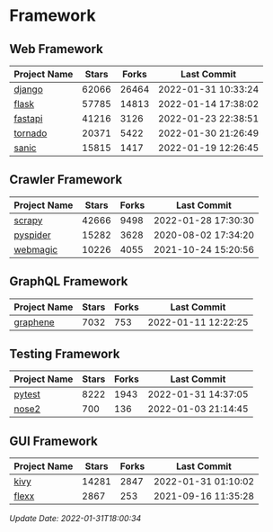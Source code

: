 # Framework

## Web Framework
| Project Name | Stars | Forks | Last Commit |
| ------------ | ----- | ----- | ----------- |
| [django](https://github.com/django/django) | 62066 | 26464 | 2022-01-31 10:33:24 |
| [flask](https://github.com/pallets/flask) | 57785 | 14813 | 2022-01-14 17:38:02 |
| [fastapi](https://github.com/tiangolo/fastapi) | 41216 | 3126 | 2022-01-23 22:38:51 |
| [tornado](https://github.com/tornadoweb/tornado) | 20371 | 5422 | 2022-01-30 21:26:49 |
| [sanic](https://github.com/sanic-org/sanic) | 15815 | 1417 | 2022-01-19 12:26:45 |

## Crawler Framework
| Project Name | Stars | Forks | Last Commit |
| ------------ | ----- | ----- | ----------- |
| [scrapy](https://github.com/scrapy/scrapy) | 42666 | 9498 | 2022-01-28 17:30:30 |
| [pyspider](https://github.com/binux/pyspider) | 15282 | 3628 | 2020-08-02 17:34:20 |
| [webmagic](https://github.com/code4craft/webmagic) | 10226 | 4055 | 2021-10-24 15:20:56 |

## GraphQL Framework
| Project Name | Stars | Forks | Last Commit |
| ------------ | ----- | ----- | ----------- |
| [graphene](https://github.com/graphql-python/graphene) | 7032 | 753 | 2022-01-11 12:22:25 |

## Testing Framework
| Project Name | Stars | Forks | Last Commit |
| ------------ | ----- | ----- | ----------- |
| [pytest](https://github.com/pytest-dev/pytest) | 8222 | 1943 | 2022-01-31 14:37:05 |
| [nose2](https://github.com/nose-devs/nose2) | 700 | 136 | 2022-01-03 21:14:45 |

## GUI Framework
| Project Name | Stars | Forks | Last Commit |
| ------------ | ----- | ----- | ----------- |
| [kivy](https://github.com/kivy/kivy) | 14281 | 2847 | 2022-01-31 01:10:02 |
| [flexx](https://github.com/flexxui/flexx) | 2867 | 253 | 2021-09-16 11:35:28 |

*Update Date: 2022-01-31T18:00:34*